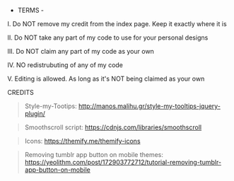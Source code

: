 - TERMS -

I. Do NOT remove my credit from the index page. Keep it exactly where it is

II. Do NOT take any part of my code to use for your personal designs

III. Do NOT claim any part of my code as your own

IV. NO redistrubuting of any of my code

V. Editing is allowed. As long as it's NOT being claimed as your own
 
CREDITS
 
> Style-my-Tootips: http://manos.malihu.gr/style-my-tooltips-jquery-plugin/

> Smoothscroll script: https://cdnjs.com/libraries/smoothscroll

> Icons: https://themify.me/themify-icons

> Removing tumblr app button on mobile themes: https://yeolithm.com/post/172903772712/tutorial-removing-tumblr-app-button-on-mobile
 
